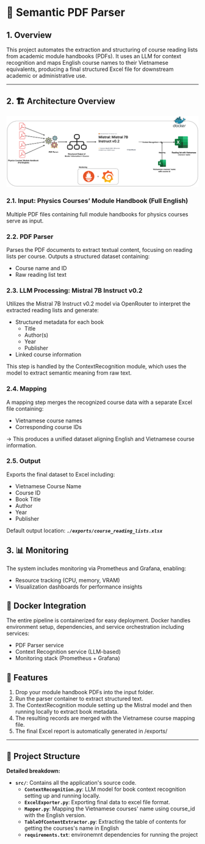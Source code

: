 # 🧠 Semantic PDF Parser

## 1. Overview
This project automates the extraction and structuring of course reading lists from academic module handbooks (PDFs). It uses an LLM for context recognition and maps English course names to their Vietnamese equivalents, producing a final structured Excel file for downstream academic or administrative use.

---

## 2. 🏗️ Architecture Overview

<img src="assets\PDF_Semantic Parser_Architecture.drawio_new.png" alt="Architecture Diagram"/>

### 2.1. Input: Physics Courses’ Module Handbook (Full English)
Multiple PDF files containing full module handbooks for physics courses serve as input.
### 2.2. PDF Parser
Parses the PDF documents to extract textual content, focusing on reading lists per course. Outputs a structured dataset containing:
- Course name and ID
- Raw reading list text

### 2.3. LLM Processing: Mistral 7B Instruct v0.2
Utilizes the Mistral 7B Instruct v0.2 model via OpenRouter to interpret the extracted reading lists and generate:

- Structured metadata for each book
    - Title
    - Author(s)
    - Year
    - Publisher
- Linked course information

This step is handled by the ContextRecognition module, which uses the model to extract semantic meaning from raw text.

### 2.4. Mapping
A mapping step merges the recognized course data with a separate Excel file containing:
- Vietnamese course names
- Corresponding course IDs

→ This produces a unified dataset aligning English and Vietnamese course information.

### 2.5. Output
Exports the final dataset to Excel including:
- Vietnamese Course Name
- Course ID
- Book Title
- Author
- Year
- Publisher

Default output location: ***`./exports/course_reading_lists.xlsx`***
## 3. 📊 Monitoring
The system includes monitoring via Prometheus and Grafana, enabling:
- Resource tracking (CPU, memory, VRAM)
- Visualization dashboards for performance insights

## 🐳 Docker Integration
The entire pipeline is containerized for easy deployment.
Docker handles environment setup, dependencies, and service orchestration including services:
- PDF Parser service
- Context Recognition service (LLM-based)
- Monitoring stack (Prometheus + Grafana)

## 🚀 Features
1. Drop your module handbook PDFs into the input folder.
2. Run the parser container to extract structured text.
3. The ContextRecognition module setting up the Mistral model and then running locally to extract book metadata.
4. The resulting records are merged with the Vietnamese course mapping file.
5. The final Excel report is automatically generated in /exports/

---

## 🧱 Project Structure

**Detailed breakdown:**

*   **`src/`**: Contains all the application's source code.
    *   **`ContextRecognition.py`**: LLM model for book context recognition setting up and running locally.
    *   **`ExcelExporter.py`**: Exporting final data to excel file format.
    *   **`Mapper.py`**: Mapping the Vietnamese courses' name using course_id with the English version.
    *   **`TableOfContentExtractor.py`**: Extracting the table of contents for getting the courses's name in English
    *   **`requirements.txt`**: environemnt dependencies for running the project